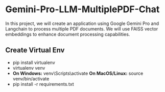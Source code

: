 # Gemini-Pro-LLM-MultiplePDF-Chat
In this project, we will create an application using Google Gemini Pro and Langchain to process multiple PDF documents. We will use FAISS vector embeddings to enhance document processing capabilities.

## Create Virtual Env
- pip install virtualenv
- virtualenv venv
- **On Windows:** venv\Scripts\activate
  **On MacOS/Linux:** source venv/bin/activate
- pip install -r requirements.txt





